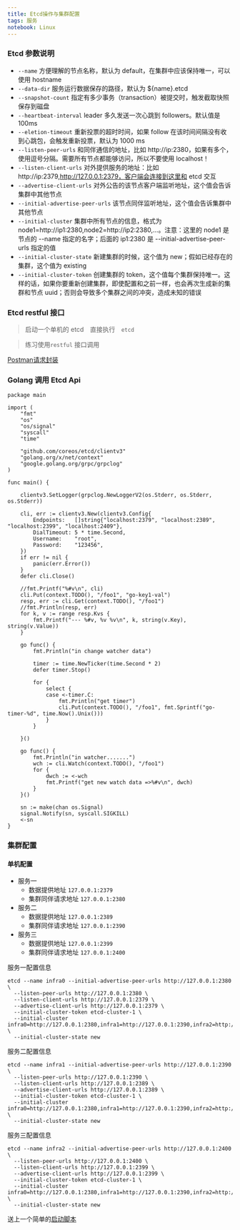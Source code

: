 ```yaml
---
title: Etcd操作与集群配置
tags: 服务
notebook: Linux
---
```




### Etcd 参数说明


- `--name` 方便理解的节点名称，默认为 default，在集群中应该保持唯一，可以使用 hostname
- `--data-dir` 服务运行数据保存的路径，默认为 ${name}.etcd
- `--snapshot-count` 指定有多少事务（transaction）被提交时，触发截取快照保存到磁盘
- `--heartbeat-interval` leader 多久发送一次心跳到 followers。默认值是 100ms
- `--eletion-timeout` 重新投票的超时时间，如果 follow 在该时间间隔没有收到心跳包，会触发重新投票，默认为 1000 ms
- `--listen-peer-urls` 和同伴通信的地址，比如 http://ip:2380，如果有多个，使用逗号分隔。需要所有节点都能够访问，所以不要使用 localhost！
- `--listen-client-urls` 对外提供服务的地址：比如 http://ip:2379,http://127.0.0.1:2379，客户端会连接到这里和 etcd 交互
- `--advertise-client-urls` 对外公告的该节点客户端监听地址，这个值会告诉集群中其他节点
- `--initial-advertise-peer-urls` 该节点同伴监听地址，这个值会告诉集群中其他节点
- `--initial-cluster` 集群中所有节点的信息，格式为 node1=http://ip1:2380,node2=http://ip2:2380,…。注意：这里的 node1 是节点的 --name 指定的名字；后面的 ip1:2380 是 --initial-advertise-peer-urls 指定的值
- `--initial-cluster-state` 新建集群的时候，这个值为 new；假如已经存在的集群，这个值为 existing
- `--initial-cluster-token` 创建集群的 token，这个值每个集群保持唯一。这样的话，如果你要重新创建集群，即使配置和之前一样，也会再次生成新的集群和节点 uuid；否则会导致多个集群之间的冲突，造成未知的错误


### Etcd restful 接口

> 启动一个单机的 etcd　直接执行　`etcd`

> 练习使用`restful` 接口调用

[Postman请求封装](https://documenter.getpostman.com/view/209548/etcd/77iZMRZ)



### Golang 调用 Etcd Api

```golang
package main

import (
	"fmt"
	"os"
	"os/signal"
	"syscall"
	"time"

	"github.com/coreos/etcd/clientv3"
	"golang.org/x/net/context"
	"google.golang.org/grpc/grpclog"
)

func main() {

	clientv3.SetLogger(grpclog.NewLoggerV2(os.Stderr, os.Stderr, os.Stderr))

	cli, err := clientv3.New(clientv3.Config{
		Endpoints:   []string{"localhost:2379", "localhost:2389", "localhost:2399", "localhost:2409"},
		DialTimeout: 5 * time.Second,
		Username:    "root",
		Password:    "123456",
	})
	if err != nil {
		panic(err.Error())
	}
	defer cli.Close()

	//fmt.Printf("%#v\n", cli)
	cli.Put(context.TODO(), "/foo1", "go-key1-val")
	resp, err := cli.Get(context.TODO(), "/foo1")
	//fmt.Println(resp, err)
	for k, v := range resp.Kvs {
		fmt.Printf("--- %#v, %v %v\n", k, string(v.Key), string(v.Value))
	}

	go func() {
		fmt.Println("in change watcher data")

		timer := time.NewTicker(time.Second * 2)
		defer timer.Stop()

		for {
			select {
			case <-timer.C:
				fmt.Println("get timer")
				cli.Put(context.TODO(), "/foo1", fmt.Sprintf("go-timer-%d", time.Now().Unix()))
			}
		}

	}()

	go func() {
		fmt.Println("in watcher.......")
		wch := cli.Watch(context.TODO(), "/foo1")
		for {
			dwch := <-wch
			fmt.Printf("get new watch data =>%#v\n", dwch)
		}
	}()

	sn := make(chan os.Signal)
	signal.Notify(sn, syscall.SIGKILL)
	<-sn
}

```



### 集群配置

#### 单机配置

- 服务一
    - 数据提供地址 `127.0.0.1:2379`
    - 集群同伴请求地址 `127.0.0.1:2380`
- 服务二
    - 数据提供地址 `127.0.0.1:2389`
    - 集群同伴请求地址 `127.0.0.1:2390`
- 服务三
    - 数据提供地址 `127.0.0.1:2399`
    - 集群同伴请求地址 `127.0.0.1:2400`
    
服务一配置信息
```
etcd --name infra0 --initial-advertise-peer-urls http://127.0.0.1:2380 \
  --listen-peer-urls http://127.0.0.1:2380 \
  --listen-client-urls http://127.0.0.1:2379 \
  --advertise-client-urls http://127.0.0.1:2379 \
  --initial-cluster-token etcd-cluster-1 \
  --initial-cluster infra0=http://127.0.0.1:2380,infra1=http://127.0.0.1:2390,infra2=http://127.0.0.1:2400 \
  --initial-cluster-state new
```

服务二配置信息
```
etcd --name infra1 --initial-advertise-peer-urls http://127.0.0.1:2390 \
  --listen-peer-urls http://127.0.0.1:2390 \
  --listen-client-urls http://127.0.0.1:2389 \
  --advertise-client-urls http://127.0.0.1:2389 \
  --initial-cluster-token etcd-cluster-1 \
  --initial-cluster infra0=http://127.0.0.1:2380,infra1=http://127.0.0.1:2390,infra2=http://127.0.0.1:2400 \
  --initial-cluster-state new
```

服务三配置信息
```
etcd --name infra2 --initial-advertise-peer-urls http://127.0.0.1:2400 \
  --listen-peer-urls http://127.0.0.1:2400 \
  --listen-client-urls http://127.0.0.1:2399 \
  --advertise-client-urls http://127.0.0.1:2399 \
  --initial-cluster-token etcd-cluster-1 \
  --initial-cluster infra0=http://127.0.0.1:2380,infra1=http://127.0.0.1:2390,infra2=http://127.0.0.1:2400 \
  --initial-cluster-state new
```

送上一个简单的[启动脚本](https://github.com/SoulSu/notebook/tree/master/Linux/ext/etcd)


